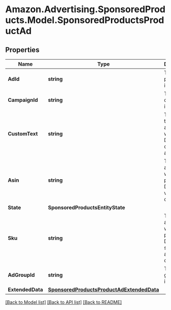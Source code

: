 # Amazon.Advertising.SponsoredProducts.Model.SponsoredProductsProductAd

## Properties

Name | Type | Description | Notes
------------ | ------------- | ------------- | -------------
**AdId** | **string** | The product ad identifier. | 
**CampaignId** | **string** | The campaign identifier. | 
**CustomText** | **string** | The custom text that is associated with this ad. Defined for custom text ads only. | [optional] 
**Asin** | **string** | The ASIN associated with the product. Defined for vendors only. | [optional] 
**State** | **SponsoredProductsEntityState** |  | 
**Sku** | **string** | The SKU associated with the product. Defined for seller accounts only. | [optional] 
**AdGroupId** | **string** | The ad group identifier. | 
**ExtendedData** | [**SponsoredProductsProductAdExtendedData**](SponsoredProductsProductAdExtendedData.md) |  | [optional] 

[[Back to Model list]](../README.md#documentation-for-models) [[Back to API list]](../README.md#documentation-for-api-endpoints) [[Back to README]](../README.md)


